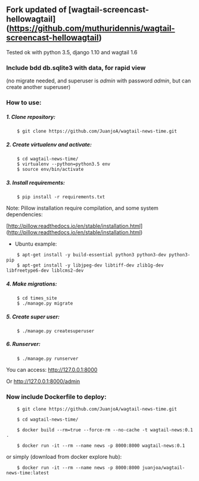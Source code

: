 ## Fork updated of [wagtail-screencast-hellowagtail] (https://github.com/muthuridennis/wagtail-screencast-hellowagtail)

Tested ok with python 3.5, django 1.10 and wagtail 1.6

### Include bdd db.sqlite3 with data, for rapid view
(no migrate needed, and superuser is *admin* with password *admin*, but can create another superuser)

### How to use:


##### 1. Clone repository:

```
    $ git clone https://github.com/JuanjoA/wagtail-news-time.git
```

##### 2. Create virtualenv and activate:
```
    $ cd wagtail-news-time/
    $ virtualenv --python=python3.5 env
    $ source env/bin/activate
```


##### 3. Install requirements:

```
    $ pip install -r requirements.txt
```
Note: Pillow installation require compilation, and some system dependencies:

[http://pillow.readthedocs.io/en/stable/installation.html] (http://pillow.readthedocs.io/en/stable/installation.html)

* Ubuntu example:
```
    $ apt-get install -y build-essential python3 python3-dev python3-pip
    $ apt-get install -y libjpeg-dev libtiff-dev zlib1g-dev libfreetype6-dev liblcms2-dev
```

##### 4. Make migrations:

```
    $ cd times_site
    $ ./manage.py migrate
```

##### 5. Create super user:

```
    $ ./manage.py createsuperuser
```

##### 6. Runserver:

```
    $ ./manage.py runserver
```

You can access:  http://127.0.0.1:8000

Or http://127.0.0.1:8000/admin



### Now include Dockerfile to deploy:

```
    $ git clone https://github.com/JuanjoA/wagtail-news-time.git

    $ cd wagtail-news-time/

    $ docker build --rm=true --force-rm --no-cache -t wagtail-news:0.1 .

    $ docker run -it --rm --name news -p 8000:8000 wagtail-news:0.1

```

or simply (download from docker explore hub):

```
    $ docker run -it --rm --name news -p 8000:8000 juanjoa/wagtail-news-time:latest

```